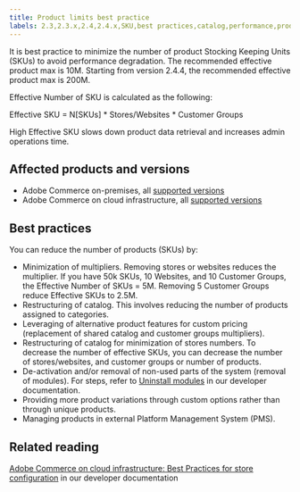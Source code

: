 ```yaml
---
title: Product limits best practice
labels: 2.3,2.3.x,2.4,2.4.x,SKU,best practices,catalog,performance,product,stores,Adobe Commerce,cloud infrastructure,on-premises,Magento
---
```


It is best practice to minimize the number of product Stocking Keeping Units (SKUs) to avoid performance degradation. The recommended effective product max is 10M.
Starting from version 2.4.4, the recommended effective product max is 200M.

Effective Number of SKU is calculated as the following:

Effective SKU = N\[SKUs\] &#42; Stores/Websites &#42; Customer Groups

High Effective SKU slows down product data retrieval and increases admin operations time.

## Affected products and versions

* Adobe Commerce on-premises, all [supported versions](https://magento.com/sites/default/files/magento-software-lifecycle-policy.pdf)  
* Adobe Commerce on cloud infrastructure, all [supported versions](https://magento.com/sites/default/files/magento-software-lifecycle-policy.pdf)

## Best practices

You can reduce the number of products (SKUs) by:

* Minimization of multipliers. Removing stores or websites reduces the multiplier. If you have 50k SKUs, 10 Websites, and 10 Customer Groups, the Effective Number of SKUs = 5M. Removing 5 Customer Groups reduce Effective SKUs to 2.5M.
* Restructuring of catalog. This involves reducing the number of products assigned to categories.
* Leveraging of alternative product features for custom pricing (replacement of shared catalog and customer groups multipliers).
* Restructuring of catalog for minimization of stores numbers. To decrease the number of effective SKUs, you can decrease the number of stores/websites, and customer groups or number of products.
* De-activation and/or removal of non-used parts of the system (removal of modules). For steps, refer to [Uninstall modules](https://devdocs.magento.com/guides/v2.4/install-gde/install/cli/install-cli-uninstall-mods.html) in our developer documentation.
* Providing more product variations through custom options rather than through unique products.
* Managing products in external Platform Management System (PMS).

## Related reading

[Adobe Commerce on cloud infrastructure: Best Practices for store configuration](https://devdocs.magento.com/cloud/configure/configure-best-practices.html?itm_source=devdocs&itm_medium=search_page&itm_campaign=federated_search&itm_term=price%20rules) in our developer documentation
